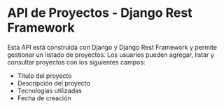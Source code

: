 # API de Proyectos - Django Rest Framework

Esta API está construida con Django y Django Rest Framework y permite gestionar un listado de proyectos. Los usuarios pueden agregar, listar y consultar proyectos con los siguientes campos:

- Título del proyecto
- Descripción del proyecto
- Tecnologías utilizadas
- Fecha de creación